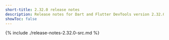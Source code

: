 ```yaml
---
short-title: 2.32.0 release notes
description: Release notes for Dart and Flutter DevTools version 2.32.0.
showToc: false
---
```


{% include ./release-notes-2.32.0-src.md %}
